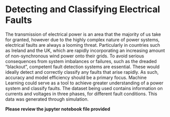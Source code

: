 # Detecting and Classifying Electrical Faults

The transmission of electrical power is an area that the majority of us take for granted, however due to the highly complex nature of power systems, electrical faults are always a looming threat. Particularly in countries such as Ireland and the UK, which are rapidly incorporating an increasing amount of non-synchronous wind power onto their grids. To avoid serious consequences from system imbalances or failures, such as the dreaded “blackout”, competent fault detection systems are essential. These would ideally detect and correctly classify any faults that arise rapidly. As such, accuracy and model efficiency should be a primary focus. Machine Learning could serve as a tool to achieve greater understanding of a power system and classify faults. The dataset being used contains information on currents and voltages in three phases, for different fault conditions. This data was generated through simulation.

**Please review the jupyter notebook file provided**

